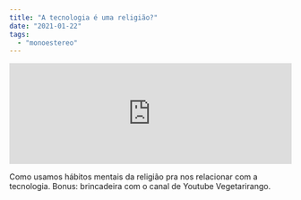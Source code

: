 ```yaml
---
title: "A tecnologia é uma religião?"
date: "2021-01-22"
tags: 
  - "monoestereo"
---
```


<iframe src="https://anchor.fm/monoestereo/embed/episodes/A-tecnologia--uma-religio-ekse7v" height="180px" width="100%" frameborder="0" scrolling="no" style="width:100%; height:180px;"></iframe>

Como usamos hábitos mentais da religião pra nos relacionar com a tecnologia. Bonus: brincadeira com o canal de Youtube Vegetarirango.
